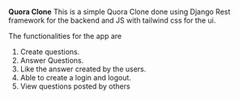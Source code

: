 **Quora Clone**
This is a simple Quora Clone done using Django Rest framework for the backend and JS with tailwind css for the ui.

The functionalities for the app are

 1.  Create questions.
 2.  Answer Questions.
 3.  Like the answer created by the users.
 4.  Able to create a login and logout.
 5.  View questions posted by others 

